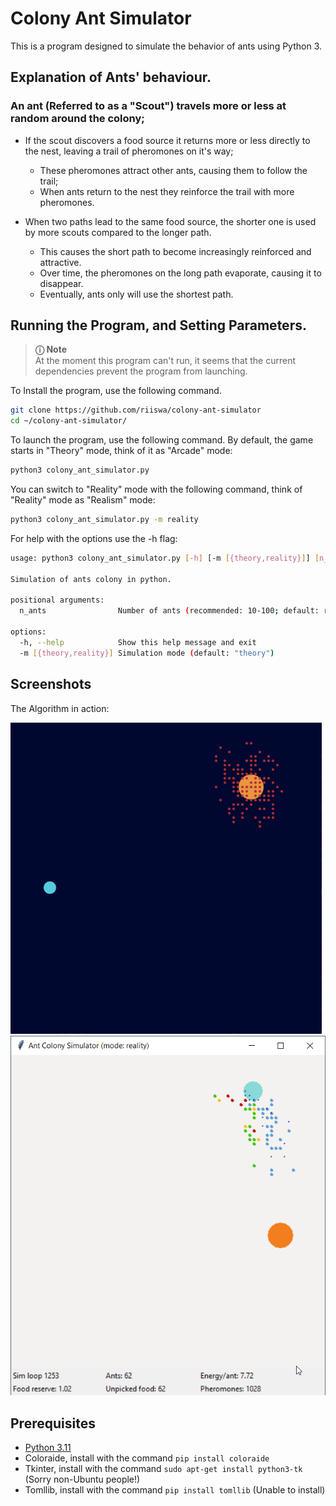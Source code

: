 # Colony Ant Simulator

This is a program designed to simulate the behavior of ants using Python 3.

## Explanation of Ants' behaviour.

### An ant (Referred to as a "Scout") travels more or less at random around the colony;

- If the scout discovers a food source it returns more or less directly to the nest, leaving a trail of pheromones on it's way;
     - These pheromones attract other ants, causing them to follow the trail;
     - When ants return to the nest they reinforce the trail with more pheromones.

- When two paths lead to the same food source, the shorter one is used by more scouts compared to the longer path.
     - This causes the short path to become increasingly reinforced and attractive.
     - Over time, the pheromones on the long path evaporate, causing it to disappear.
     - Eventually, ants only will use the shortest path.

## Running the Program, and Setting Parameters.

> **ⓘ Note**\
> At the moment this program can't run, it seems that the current dependencies prevent the program from launching.

To Install the program, use the following command.
```bash
git clone https://github.com/riiswa/colony-ant-simulator
cd ~/colony-ant-simulator/

```
To launch the program, use the following command. By default, the game starts in "Theory" mode, think of it as "Arcade" mode:

```bash
python3 colony_ant_simulator.py
```
You can switch to "Reality" mode with the following command, think of "Reality" mode as "Realism" mode:

```bash
python3 colony_ant_simulator.py -m reality
```

For help with the options use the -h flag:

```bash
usage: python3 colony_ant_simulator.py [-h] [-m [{theory,reality}]] [n_ants]

Simulation of ants colony in python.

positional arguments:
  n_ants                Number of ants (recommended: 10-100; default: random number between 10 and 100)

options:
  -h, --help            Show this help message and exit
  -m [{theory,reality}] Simulation mode (default: "theory")
```

## Screenshots

The Algorithm in action:

![Screenshot](assets/screenshot.gif)
![Screenshot](assets/screenshot2.png)

## Prerequisites

- [Python 3.11](https://www.python.org/downloads/)
- Coloraide, install with the command `pip install coloraide`
- Tkinter, install with the command `sudo apt-get install python3-tk` (Sorry non-Ubuntu people!)
- Tomllib, install with the command `pip install tomllib` (Unable to install)
